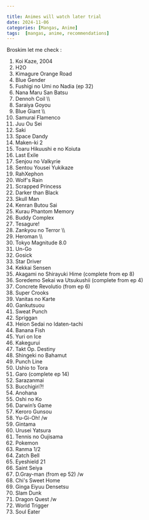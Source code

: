 ```yaml
---

title: Animes will watch later trial
date: 2024-11-06
categories: [Mangas, Anime]
tags:  [mangas, anime, recommendations]
---
```


Broskim let me check :
1. Koi Kaze, 2004  
2. H2O  
3. Kimagure Orange Road  
4. Blue Gender  
5. Fushigi no Umi no Nadia (ep 32)  
6. Nana Maru San Batsu  
7. Dennoh Coil  \\\\
8. Saraiya Goyou  
9. Blue Giant  \\\\
10. Samurai Flamenco  
11. Juu Ou Sei  
12. Saki  
13. Space Dandy  
14. Maken-ki 2  
15. Toaru Hikuushi e no Koiuta  
16. Last Exile  
17. Senjou no Valkyrie  
18. Sentou Yousei Yukikaze  
19. RahXephon  
20. Wolf's Rain  
21. Scrapped Princess  
22. Darker than Black  
23. Skull Man  
24. Kenran Butou Sai  
25. Kurau Phantom Memory  
26. Buddy Complex  
27. Tesagure!  
28. Zankyou no Terror  \\\\
29. Heroman  \\\\
30. Tokyo Magnitude 8.0  
31. Un-Go  
32. Gosick  
33. Star Driver  
34. Kekkai Sensen  
35. Akagami no Shirayuki Hime (complete from ep 8)  
36. Soredemo Sekai wa Utsukushii (complete from ep 4)  
37. Concrete Revolutio (from ep 6)  
38. Super Crooks  
39. Vanitas no Karte  
40. Gankutsuou  
41. Sweat Punch  
42. Spriggan  
43. Heion Sedai no Idaten-tachi  
44. Banana Fish  
45. Yuri on Ice  
46. Kakegurui  
47. Takt Op. Destiny  
48. Shingeki no Bahamut  
49. Punch Line  
50. Ushio to Tora  
51. Garo (complete ep 14)  
52. Sarazanmai  
53. Bucchigiri?!  
54. Anohana  
55. Oshi no Ko  
56. Darwin’s Game  
57. Keroro Gunsou  
58. Yu-Gi-Oh! /w  
59. Gintama  
60. Urusei Yatsura  
61. Tennis no Oujisama  
62. Pokemon  
63. Ranma 1/2  
64. Zatch Bell  
65. Eyeshield 21  
66. Saint Seiya  
67. D.Gray-man (from ep 52) /w  
68. Chi's Sweet Home  
69. Ginga Eiyuu Densetsu  
70. Slam Dunk  
71. Dragon Quest /w  
72. World Trigger  
73. Soul Eater  
